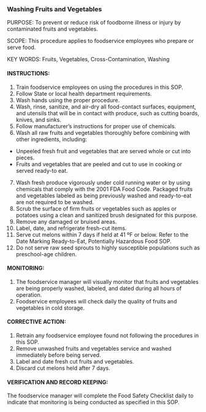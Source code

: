 ### Washing Fruits and Vegetables

PURPOSE: To prevent or reduce risk of foodborne illness or injury by contaminated
fruits and vegetables.

SCOPE: This procedure applies to foodservice employees who prepare or serve food.

KEY WORDS: Fruits, Vegetables, Cross-Contamination, Washing

#### INSTRUCTIONS:

1. Train foodservice employees on using the procedures in this SOP.
2. Follow State or local health department requirements.
3. Wash hands using the proper procedure.
4. Wash, rinse, sanitize, and air-dry all food-contact surfaces, equipment, and utensils that will be in contact with produce, such as cutting boards, knives, and sinks.
5. Follow manufacturer’s instructions for proper use of chemicals.
6. Wash all raw fruits and vegetables thoroughly before combining with other ingredients, including:
  * Unpeeled fresh fruit and vegetables that are served whole or cut into pieces.
  * Fruits and vegetables that are peeled and cut to use in cooking or served ready-to eat.
7. Wash fresh produce vigorously under cold running water or by using chemicals that comply with the 2001 FDA Food Code. Packaged fruits and vegetables labeled as being previously washed and ready-to-eat are not required to be washed.
8. Scrub the surface of firm fruits or vegetables such as apples or potatoes using a clean and sanitized brush designated for this purpose.
9. Remove any damaged or bruised areas.
10. Label, date, and refrigerate fresh-cut items.
11. Serve cut melons within 7 days if held at 41 ºF or below. Refer to the Date Marking Ready-to-Eat, Potentially Hazardous Food SOP.
12. Do not serve raw seed sprouts to highly susceptible populations such as preschool-age children.

#### MONITORING:

1. The foodservice manager will visually monitor that fruits and vegetables are being properly washed, labeled, and dated during all hours of operation.
2. Foodservice employees will check daily the quality of fruits and vegetables in cold storage.

#### CORRECTIVE ACTION:

1. Retrain any foodservice employee found not following the procedures in this SOP.
2. Remove unwashed fruits and vegetables service and washed immediately before being served.
3. Label and date fresh cut fruits and vegetables.
4. Discard cut melons held after 7 days.

#### VERIFICATION AND RECORD KEEPING:

The foodservice manager will complete the Food Safety Checklist daily to indicate that
monitoring is being conducted as specified in this SOP. 
